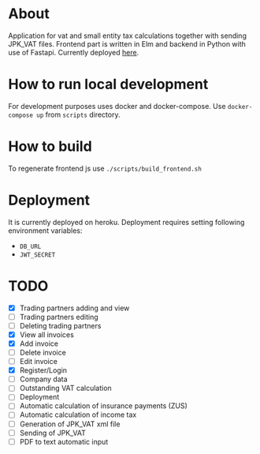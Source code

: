 # About
Application for vat and small entity tax calculations together with sending JPK_VAT files.
Frontend part is written in Elm and backend in Python with use of Fastapi.
Currently deployed [here](https://vatcalc-prod.herokuapp.com/).

# How to run local development
For development purposes uses docker and docker-compose.
Use `docker-compose up` from `scripts` directory.

# How to build
To regenerate frontend js use `./scripts/build_frontend.sh`

# Deployment
It is currently deployed on heroku.
Deployment requires setting following environment variables:
- `DB_URL`
- `JWT_SECRET`


# TODO
- [x] Trading partners adding and view
- [ ] Trading partners editing
- [ ] Deleting trading partners
- [x] View all invoices
- [x] Add invoice
- [ ] Delete invoice
- [ ] Edit invoice
- [x] Register/Login
- [ ] Company data
- [ ] Outstanding VAT calculation
- [ ] Deployment
- [ ] Automatic calculation of insurance payments (ZUS)
- [ ] Automatic calculation of income tax
- [ ] Generation of JPK_VAT xml file
- [ ] Sending of JPK_VAT
- [ ] PDF to text automatic input
